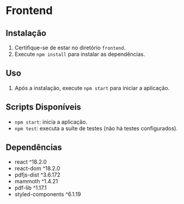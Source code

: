 # Frontend

## Instalação
1. Certifique-se de estar no diretório `frontend`.
2. Execute `npm install` para instalar as dependências.

## Uso
1. Após a instalação, execute `npm start` para iniciar a aplicação.

## Scripts Disponíveis
- `npm start`: inicia a aplicação.
- `npm test`: executa a suíte de testes (não há testes configurados).

## Dependências
- react ^18.2.0
- react-dom ^18.2.0
- pdfjs-dist ^3.6.172
- mammoth ^1.4.21
- pdf-lib ^1.17.1
- styled-components ^6.1.19
